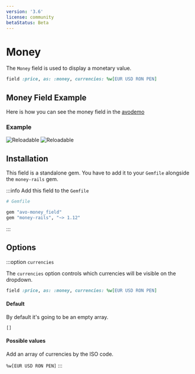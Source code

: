 ```yaml
---
version: '3.6'
license: community
betaStatus: Beta
---
```


# Money

The `Money` field is used to display a monetary value.

```ruby
field :price, as: :money, currencies: %w[EUR USD RON PEN]
```
## Money Field Example

Here is how you can see the money field in the [avodemo](https://main.avodemo.com/avo/resources/products/new)

### Example

<img :src="('/assets/img/money-field.png')" alt="Reloadable" class="border mb-4" />

<img :src="('/assets/img/money-field2.png')" alt="Reloadable" class="border mb-4" />

## Installation

This field is a standalone gem.
You have to add it to your `Gemfile` alongside the `money-rails` gem.

:::info Add this field to the `Gemfile`
```ruby
# Gemfile

gem "avo-money_field"
gem "money-rails", "~> 1.12"
```
:::

## Options

:::option `currencies`

The `currencies` option controls which currencies will be visible on the dropdown.


```ruby
field :price, as: :money, currencies: %w[EUR USD RON PEN]
```

#### Default

By default it's going to be an empty array.

`[]`

#### Possible values

Add an array of currencies by the ISO code.

`%w[EUR USD RON PEN]`
:::

